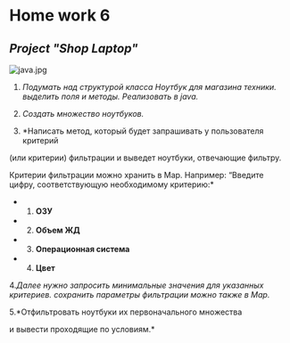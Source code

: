 # Home work 6

## ___Project "Shop Laptop"___

![java.jpg](java.jpg)

1. *Подумать над структурой класса Ноутбук для магазина техники.
выделить поля и методы. Реализовать в java.*

2. *Создать множество ноутбуков.*

3. *Написать метод, который будет запрашивать у пользователя критерий

(или критерии) фильтрации и выведет ноутбуки, отвечающие фильтру.

Критерии фильтрации можно хранить в Map. Например:
“Введите цифру, соответствующую необходимому критерию:*

- 1. **ОЗУ**
- 2. **Объем ЖД**
- 3. **Операционная система**
- 4. **Цвет**

4.*Далее нужно запросить минимальные значения для указанных критериев.
сохранить параметры фильтрации можно также в Map.*

5.*Отфильтровать ноутбуки их первоначального множества

и вывести проходящие по условиям.*

